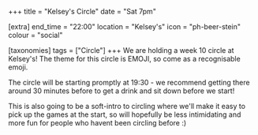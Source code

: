 +++
title = "Kelsey's Circle"
date = "Sat 7pm"

[extra]
end_time = "22:00"
location = "Kelsey's"
icon = "ph-beer-stein"
colour = "social"

[taxonomies]
tags = ["Circle"]
+++
We are holding a week 10 circle at Kelsey's! The theme for this circle is EMOJI, so come as a recognisable emoji.

The circle will be starting promptly at 19:30 - we recommend getting there around 30 minutes before to get a drink and sit down before we start!

This is also going to be a soft-intro to circling where we'll make it easy to pick up the games at the start, so will hopefully be less intimidating and more fun for people who havent been circling before :) 
